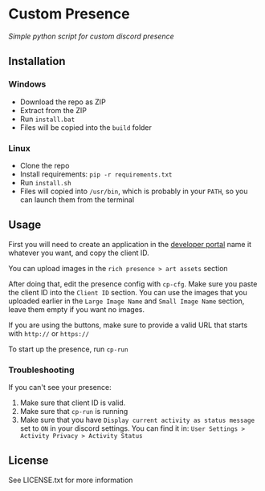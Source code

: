# Custom Presence
*Simple python script for custom discord presence*

## Installation
### Windows
- Download the repo as ZIP
- Extract from the ZIP
- Run `install.bat`
- Files will be copied into the `build` folder

### Linux
- Clone the repo
- Install requirements: `pip -r requirements.txt`
- Run `install.sh`
- Files will copied into `/usr/bin`, which is probably
in your `PATH`, so you can launch them from the terminal

## Usage
First you will need to create an application in the [developer portal](https://discord.com/developers/applications/)
name it whatever you want, and copy the client ID.

You can upload images in the `rich presence > art assets` section

After doing that, edit the presence config with `cp-cfg`.
Make sure you paste the client ID into the `Client ID` section.
You can use the images that you uploaded earlier in the `Large Image Name`
and `Small Image Name` section, leave them empty if you want no images.

If you are using the buttons, make sure to provide a valid URL that starts
with `http://` or `https://`

To start up the presence, run `cp-run`

### Troubleshooting
If you can't see your presence:
1. Make sure that client ID is valid.
2. Make sure that `cp-run` is running
3. Make sure that you have `Display current activity as status message` set to `ON` in your discord settings. 
You can find it in: `User Settings > Activity Privacy > Activity Status`

## License
See LICENSE.txt for more information

